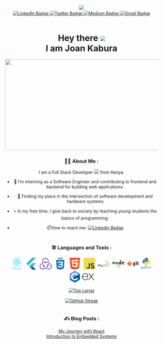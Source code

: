 <div id="header" align="center">
  <img src="https://media.giphy.com/media/M9gbBd9nbDrOTu1Mqx/giphy.gif" width="100"/>
  <div id="badges">
<a href="https://www.linkedin.com/in/joan-kabura/" target="_blank">
  <img src="https://img.shields.io/badge/LinkedIn-blue?style=for-the-badge&logo=linkedin&logoColor=white" alt="LinkedIn Badge"/>
</a>

<a href="https://twitter.com/Joankabura_" target="_blank">
  <img src="https://img.shields.io/badge/Twitter-blue?style=for-the-badge&logo=twitter&logoColor=white" alt="Twitter Badge"/>
</a>
<a href="https://medium.com/@joankabura1" target="_blank">
  <img src="https://img.shields.io/badge/Medium-red?style=for-the-badge&logo=medium&logoColor=white" alt="Medium Badge"/>
</a>
<a href="joankabura1@gmail.com" target="_blank">
  <img src="https://img.shields.io/badge/Gmail-red?style=for-the-badge&logo=gmail&logoColor=white" alt="Gmail Badge"/>
</a>
<br>
<img src="https://komarev.com/ghpvc/?username=KaburaJ&style=flat-square&color=blue" alt=""/>
</div>
<h1>
  Hey there
  <img src="https://media.giphy.com/media/hvRJCLFzcasrR4ia7z/giphy.gif" width="30px"/><br>
  I am Joan Kabura
</h1>
<div align="center">
  <img src="https://media.giphy.com/media/dWesBcTLavkZuG35MI/giphy.gif" width="600" height="300"/>
</div>

### :woman_technologist: About Me :
I am a Full Stack Developer <img src="https://media.giphy.com/media/WUlplcMpOCEmTGBtBW/giphy.gif" width="30"> from Kenya.
- :telescope: I’m interning as a Software Engineer and contributing to frontend and backend for building web applications.

- :seedling: Finding my place in the intersection of software development and hardware systems

- :zap: In my free time, I give back to society by teaching young students the basics of programming.

- :mailbox:How to reach me: [![Linkedin Badge](https://img.shields.io/badge/-kabura-blue?style=flat&logo=Linkedin&logoColor=white)](https://www.linkedin.com/in/joan-kabura/)
<br></br>
### :hammer_and_wrench: Languages and Tools :
<div>
  <img src="https://github.com/devicons/devicon/blob/master/icons/react/react-original-wordmark.svg" title="React" alt="React" width="40" height="40"/>&nbsp;
  <img src="https://github.com/devicons/devicon/blob/master/icons/flutter/flutter-original.svg" title="Flutter" alt="Flutter" width="40" height="40"/>&nbsp;
  <img src="https://github.com/devicons/devicon/blob/master/icons/redux/redux-original.svg" title="Redux" alt="Redux " width="40" height="40"/>&nbsp;
  <img src="https://github.com/devicons/devicon/blob/master/icons/css3/css3-plain-wordmark.svg"  title="CSS3" alt="CSS" width="40" height="40"/>&nbsp;
  <img src="https://github.com/devicons/devicon/blob/master/icons/html5/html5-original.svg" title="HTML5" alt="HTML" width="40" height="40"/>&nbsp;
  <img src="https://github.com/devicons/devicon/blob/master/icons/javascript/javascript-original.svg" title="JavaScript" alt="JavaScript" width="40" height="40"/>&nbsp;
  <img src="https://github.com/devicons/devicon/blob/master/icons/mysql/mysql-original-wordmark.svg" title="MySQL"  alt="MySQL" width="40" height="40"/>&nbsp;
  <img src="https://github.com/devicons/devicon/blob/master/icons/nodejs/nodejs-original-wordmark.svg" title="NodeJS" alt="NodeJS" width="40" height="40"/>&nbsp;
  <img src="https://github.com/devicons/devicon/blob/master/icons/git/git-original-wordmark.svg" title="Git" **alt="Git" width="40" height="40"/>
  <img src="https://github.com/devicons/devicon/blob/master/icons/python/python-original-wordmark.svg" title="Python" **alt="Python" width="40" height="40"/>
  <img src="https://github.com/devicons/devicon/blob/master/icons/c/c-original.svg" title="C" alt="C" width="40" height="40"/>
  <img src="https://github.com/devicons/devicon/blob/master/icons/express/express-original.svg" title="Express" alt="Express" width="40" height="40"/>
</div>

[![Top Langs](https://github-readme-stats.vercel.app/api/top-langs/?username=KaburaJ&theme=dark&background=000000)](https://github.com/anuraghazra/github-readme-stats)<br></br>
[![GitHub Streak](http://github-readme-streak-stats.herokuapp.com?user=KaburaJ&theme=dark&background=000000)](https://git.io/streak-stats)
<br></br>
### :writing_hand: Blog Posts :
[My Journey with React](https://medium.com/@joankabura1/my-journey-with-react-5dd111627bfe)<br>
[Introduction to Embedded Systems](https://wtmnyeri.hashnode.dev/introduction-to-embedded-systems)

</div>
